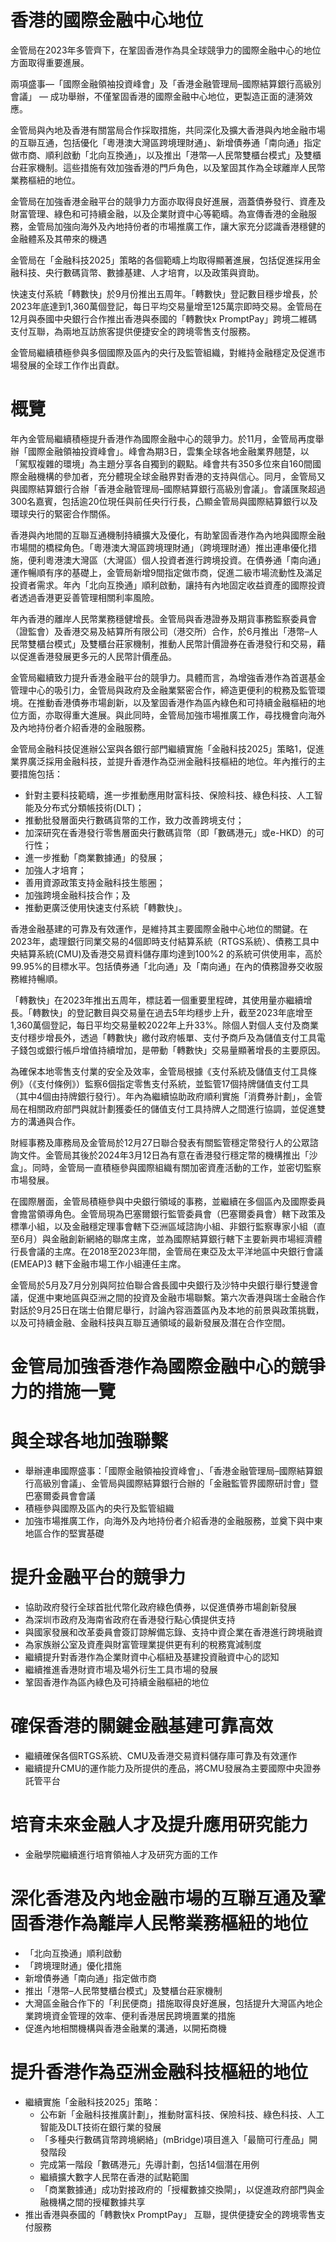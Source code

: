 # 香港的國際金融中心地位

金管局在2023年多管齊下，在鞏固香港作為具全球競爭力的國際金融中心的地位方面取得重要進展。

兩項盛事—「國際金融領袖投資峰會」及「香港金融管理局–國際結算銀行高級別會議」 — 成功舉辦，不僅鞏固香港的國際金融中心地位，更製造正面的漣漪效應。

金管局與內地及香港有關當局合作採取措施，共同深化及擴大香港與內地金融市場的互聯互通，包括優化「粵港澳大灣區跨境理財通」、新增債券通「南向通」指定做市商、順利啟動「北向互換通」，以及推出「港幣—人民幣雙櫃台模式」及雙櫃台莊家機制。這些措施有效加強香港的門戶角色，以及鞏固其作為全球離岸人民幣業務樞紐的地位。

金管局在加強香港金融平台的競爭力方面亦取得良好進展，涵蓋債券發行、資產及財富管理、綠色和可持續金融，以及企業財資中心等範疇。為宣傳香港的金融服務，金管局加強向海外及內地持份者的市場推廣工作，讓大家充分認識香港穩健的金融體系及其帶來的機遇

金管局在「金融科技2025」策略的各個範疇上均取得顯著進展，包括促進採用金融科技、央行數碼貨幣、數據基建、人才培育，以及政策與資助。

快速支付系統「轉數快」於9月份推出五周年。「轉數快」登記數目穩步增長，於2023年底達到1,360萬個登記，每日平均交易量增至125萬宗即時交易。金管局在12月與泰國中央銀行合作推出香港與泰國的「轉數快x PromptPay」跨境二維碼支付互聯，為兩地互訪旅客提供便捷安全的跨境零售支付服務。

金管局繼續積極參與多個國際及區內的央行及監管組織，對維持金融穩定及促進市場發展的全球工作作出貢獻。

# 概覽

年內金管局繼續積極提升香港作為國際金融中心的競爭力。於11月，金管局再度舉辦「國際金融領袖投資峰會」。峰會為期3日，雲集全球各地金融業界翹楚，以「駕馭複雜的環境」為主題分享各自獨到的觀點。峰會共有350多位來自160間國際金融機構的參加者，充分體現全球金融界對香港的支持與信心。同月，金管局又與國際結算銀行合辦「香港金融管理局–國際結算銀行高級別會議」。會議匯聚超過300名嘉賓，包括逾20位現任與前任央行行長，凸顯金管局與國際結算銀行以及環球央行的緊密合作關係。

香港與內地間的互聯互通機制持續擴大及優化，有助鞏固香港作為內地與國際金融市場間的橋樑角色。「粵港澳大灣區跨境理財通」（跨境理財通）推出連串優化措施，便利粵港澳大灣區（大灣區）個人投資者進行跨境投資。在債券通「南向通」運作暢順有序的基礎上，金管局新增9間指定做市商，促進二級市場流動性及滿足投資者需求。年內「北向互換通」順利啟動，讓持有內地固定收益資產的國際投資者透過香港更妥善管理相關利率風險。

年內香港的離岸人民幣業務穩健增長。金管局與香港證券及期貨事務監察委員會（證監會）及香港交易及結算所有限公司（港交所）合作，於6月推出「港幣–人民幣雙櫃台模式」及雙櫃台莊家機制，推動人民幣計價證券在香港發行和交易，藉以促進香港發展更多元的人民幣計價產品。

金管局繼續致力提升香港金融平台的競爭力。具體而言，為增強香港作為首選基金管理中心的吸引力，金管局與政府及金融業緊密合作，締造更便利的稅務及監管環境。在推動香港債券市場創新，以及鞏固香港作為區內綠色和可持續金融樞紐的地位方面，亦取得重大進展。與此同時，金管局加強市場推廣工作，尋找機會向海外及內地持份者介紹香港的金融服務。

金管局金融科技促進辦公室與各銀行部門繼續實施「金融科技2025」策略1，促進業界廣泛採用金融科技，並提升香港作為亞洲金融科技樞紐的地位。年內推行的主要措施包括：
- 針對主要科技範疇，進一步推動應用財富科技、保險科技、綠色科技、人工智能及分布式分類帳技術(DLT)；
- 推動批發層面央行數碼貨幣的工作，致力改善跨境支付；
- 加深研究在香港發行零售層面央行數碼貨幣（即「數碼港元」或e-HKD）的可行性；
- 進一步推動「商業數據通」的發展；
- 加強人才培育；
- 善用資源政策支持金融科技生態圈；
- 加強跨境金融科技合作；及
- 推動更廣泛使用快速支付系統「轉數快」。

香港金融基建的可靠及有效運作，是維持其主要國際金融中心地位的關鍵。在2023年，處理銀行同業交易的4個即時支付結算系統（RTGS系統）、債務工具中央結算系統(CMU)及香港交易資料儲存庫均達到100%2 的系統可供使用率，高於99.95%的目標水平。包括債券通「北向通」及「南向通」在內的債務證券交收服務維持暢順。

「轉數快」在2023年推出五周年，標誌着一個重要里程碑，其使用量亦繼續增長。「轉數快」的登記數目與交易量在過去5年均穩步上升，截至2023年底增至1,360萬個登記，每日平均交易量較2022年上升33%。除個人對個人支付及商業支付穩步增長外，透過「轉數快」繳付政府帳單、支付予商戶及為儲值支付工具電子錢包或銀行帳戶增值持續增加，是帶動「轉數快」交易量顯著增長的主要原因。

為確保本地零售支付業的安全及效率，金管局根據《支付系統及儲值支付工具條例》（《支付條例》）監察6個指定零售支付系統，並監管17個持牌儲值支付工具（其中4個由持牌銀行發行）。年內為繼續協助政府順利實施「消費券計劃」，金管局在相關政府部門與就計劃獲委任的儲值支付工具持牌人之間進行協調，並促進雙方的溝通與合作。

財經事務及庫務局及金管局於12月27日聯合發表有關監管穩定幣發行人的公眾諮詢文件。金管局其後於2024年3月12日為有意在香港發行穩定幣的機構推出「沙盒」。同時，金管局一直積極參與國際組織有關加密資產活動的工作，並密切監察市場發展。

在國際層面，金管局積極參與中央銀行領域的事務，並繼續在多個區內及國際委員會擔當領導角色。金管局現為巴塞爾銀行監管委員會（巴塞爾委員會）轄下政策及標準小組，以及金融穩定理事會轄下亞洲區域諮詢小組、非銀行監察專家小組（直至6月）與金融創新網絡的聯席主席，並為國際結算銀行轄下主要新興市場經濟體行長會議的主席。在2018至2023年間，金管局在東亞及太平洋地區中央銀行會議(EMEAP)3 轄下金融市場工作小組連任主席。

金管局於5月及7月分別與阿拉伯聯合酋長國中央銀行及沙特中央銀行舉行雙邊會議，促進中東地區與亞洲之間的投資及金融市場聯繫。第六次香港與瑞士金融合作對話於9月25日在瑞士伯爾尼舉行，討論內容涵蓋區內及本地的前景與政策挑戰，以及可持續金融、金融科技與互聯互通領域的最新發展及潛在合作空間。

# 金管局加強香港作為國際金融中心的競爭力的措施一覽

# 與全球各地加強聯繫

- 舉辦連串國際盛事：「國際金融領袖投資峰會」、「香港金融管理局–國際結算銀行高級別會議」、金管局與國際結算銀行合辦的「金融監管界國際研討會」暨巴塞爾委員會會議
- 積極參與國際及區內的央行及監管組織
- 加強市場推廣工作，向海外及內地持份者介紹香港的金融服務，並奠下與中東地區合作的堅實基礎

# 提升金融平台的競爭力

- 協助政府發行全球首批代幣化政府綠色債券，以促進債券市場創新發展
- 為深圳市政府及海南省政府在香港發行點心債提供支持
- 與國家發展和改革委員會簽訂諒解備忘錄、支持中資企業在香港進行跨境融資
- 為家族辦公室及資產與財富管理業提供更有利的稅務寬減制度
- 繼續提升對香港作為企業財資中心樞紐及基建投資融資中心的認知
- 繼續推進香港財資市場及場外衍生工具市場的發展
- 鞏固香港作為區內綠色及可持續金融樞紐的地位

# 確保香港的關鍵金融基建可靠高效

- 繼續確保各個RTGS系統、CMU及香港交易資料儲存庫可靠及有效運作
- 繼續提升CMU的運作能力及所提供的產品，將CMU發展為主要國際中央證券託管平台

# 培育未來金融人才及提升應用研究能力

- 金融學院繼續進行培育領袖人才及研究方面的工作

# 深化香港及內地金融市場的互聯互通及鞏固香港作為離岸人民幣業務樞紐的地位

- 「北向互換通」順利啟動
- 「跨境理財通」優化措施
- 新增債券通「南向通」指定做市商
- 推出「港幣–人民幣雙櫃台模式」及雙櫃台莊家機制
- 大灣區金融合作下的「利民便商」措施取得良好進展，包括提升大灣區內地企業跨境資金管理的效率、便利香港居民跨境置業的措施
- 促進內地相關機構與香港金融業的溝通，以開拓商機

# 提升香港作為亞洲金融科技樞紐的地位

- 繼續實施「金融科技2025」策略：
    - 公布新「金融科技推廣計劃」，推動財富科技、保險科技、綠色科技、人工智能及DLT技術在銀行業的發展
    - 「多種央行數碼貨幣跨境網絡」(mBridge)項目進入「最簡可行產品」開發階段
    - 完成第一階段「數碼港元」先導計劃，包括14個潛在用例
    - 繼續擴大數字人民幣在香港的試點範圍
    - 「商業數據通」成功對接政府的「授權數據交換閘」，以促進政府部門與金融機構之間的授權數據共享
- 推出香港與泰國的「轉數快x PromptPay」 互聯，提供便捷安全的跨境零售支付服務
